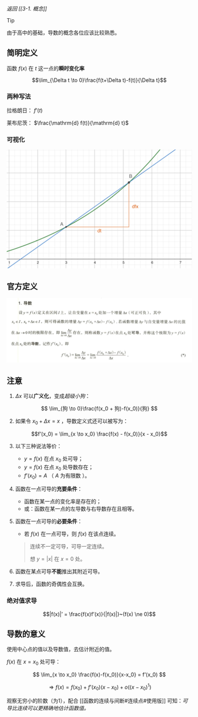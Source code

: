 *返回 [[3-1. 概念]]*

> [!tip] 
> 由于高中的基础，导数的概念各位应该比较熟悉。

## 简明定义

函数 $f(x)$ 在 $t$ 这一点的**瞬时变化率**

$$\lim_{\Delta t \to 0}\frac{f(t+\Delta t)-f(t)}{\Delta t}$$

### 两种写法

拉格朗日： $f’(t)$

莱布尼茨： $\frac{\mathrm{d} f(t)}{\mathrm{d} t}$

### 可视化

![derivitive](/assets/derivative_vis.jpg)

## 官方定义

![def](/assets/derivative_def.jpg)

## 注意

1. $\Delta x$ 可以**广义化**，变成*超级小狗*：

$$ \lim_{狗 \to 0}\frac{f(x_0 + 狗)-f(x_0)}{狗} $$

2. 如果令 $x_0 + \Delta x = x$ ，导数定义式还可以被写为：

$$f’(x_0) = \lim_{x \to x_0} \frac{f(x) - f(x_0)}{x - x_0}$$

3. 以下三种说法等价：
	- $y = f(x)$ 在点 $x_0$ 处可导；
	- $y = f(x)$ 在点 $x_0$ 处导数存在；
	- $f’(x_0) = A$ （ $A$ 为有限数 ）。

4. 函数在一点可导的**充要条件**：
	- 函数在某一点的变化率是存在的；
	- 或：函数在某一点的左导数与右导数存在且相等。

5. 函数在一点可导的**必要条件**：
	- 若 $f(x)$ 在一点可导，则 $f(x)$ 在该点连续。
	> 连续不一定可导，可导一定连续。
	> 
	> 想 $y=|x|$ 在 $x=0$ 处。
	
6. 函数在某点可导**不能**推出其附近可导。
7. 求导后，函数的奇偶性会互换。  

### 绝对值求导

$$|f(x)|’ = \frac{f(x)f’(x)}{|f(x)|}~(f(x) \ne 0)$$

## 导数的意义

使用中心点的值以及导数值，去估计附近的值。

$f(x)$ 在 $x=x_0$ 处可导：

$$
\lim_{x \to x_0} \frac{f(x)-f(x_0)}{x-x_0} = f’(x_0)
$$

$$
\Rightarrow f(x) = f(x_0)+f’(x_0)(x-x_0)+o((x-x_0)^1)
$$

观察无穷小的阶数（为1），配合 [[函数的连续与间断#连续点#使用版]] 可知：*可导比连续可以更精确地估计函数值。*